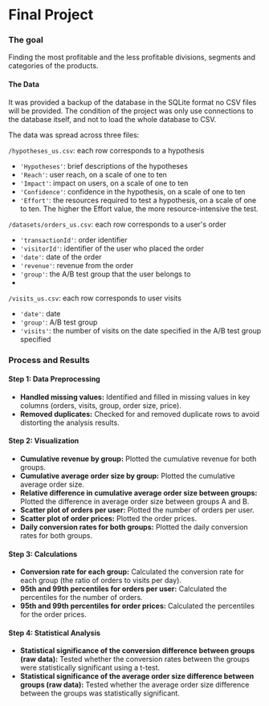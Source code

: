 # Final Project

### The goal

Finding the most profitable and the less profitable divisions, segments and categories of the products.

#### The Data
It was provided a backup of the database in the SQLite format no CSV files will be provided.
The condition of the project was оnly use connections to the database itself, and not to load the whole database to CSV.

The data was spread across three files:

`/hypotheses_us.csv`: each row corresponds to a hypothesis
- `'Hypotheses'`: brief descriptions of the hypotheses
- `'Reach'`: user reach, on a scale of one to ten
- `'Impact'`: impact on users, on a scale of one to ten
- `'Confidence'`: confidence in the hypothesis, on a scale of one to ten
- `'Effort'`: the resources required to test a hypothesis, on a scale of one to ten. The higher the Effort value, the more resource-intensive the test.

`/datasets/orders_us.csv`: each row corresponds to a user's order
- `'transactionId'`: order identifier
- `'visitorId'`: identifier of the user who placed the order
- `'date'`: date of the order
- `'revenue'`: revenue from the order
- `'group'`: the A/B test group that the user belongs to
- 
`/visits_us.csv`: each row corresponds to user visits
- `'date'`: date
- `'group'`: A/B test group
- `'visits'`: the number of visits on the date specified in the A/B test group specified

### Process and Results

#### Step 1: Data Preprocessing
- **Handled missing values:** Identified and filled in missing values in key columns (orders, visits, group, order size, price).
- **Removed duplicates:** Checked for and removed duplicate rows to avoid distorting the analysis results.
#### Step 2: Visualization
- **Cumulative revenue by group:** Plotted the cumulative revenue for both groups.
- **Cumulative average order size by group:** Plotted the cumulative average order size.
- **Relative difference in cumulative average order size between groups:** Plotted the difference in average order size between groups A and B.
- **Scatter plot of orders per user:** Plotted the number of orders per user.
- **Scatter plot of order prices:** Plotted the order prices.
- **Daily conversion rates for both groups:** Plotted the daily conversion rates for both groups.
#### Step 3: Calculations
- **Conversion rate for each group:** Calculated the conversion rate for each group (the ratio of orders to visits per day).
- **95th and 99th percentiles for orders per user:** Calculated the percentiles for the number of orders.
- **95th and 99th percentiles for order prices:** Calculated the percentiles for the order prices.
#### Step 4: Statistical Analysis
- **Statistical significance of the conversion difference between groups (raw data):** Tested whether the conversion rates between the groups were statistically significant using a t-test.
- **Statistical significance of the average order size difference between groups (raw data):** Tested whether the average order size difference between the groups was statistically significant.
